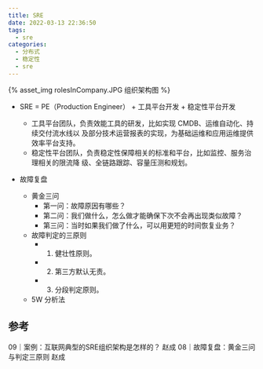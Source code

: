 ```yaml
---
title: SRE
date: 2022-03-13 22:36:50
tags: 
  - sre
categories:
  - 分布式
  - 稳定性
  - sre
---
```


<p></p>
<!-- more -->

{% asset_img rolesInCompany.JPG 组织架构图 %} 

+ SRE = PE（Production Engineer） + 工具平台开发 + 稳定性平台开发
  + 工具平台团队，负责效能工具的研发，比如实现 CMDB、运维自动化、持续交付流水线以
及部分技术运营报表的实现，为基础运维和应用运维提供效率平台支持。
  + 稳定性平台团队，负责稳定性保障相关的标准和平台，比如监控、服务治理相关的限流降
级、全链路跟踪、容量压测和规划。

+ 故障复盘
  + 黄金三问
    - 第一问：故障原因有哪些？
    - 第二问：我们做什么，怎么做才能确保下次不会再出现类似故障？
    - 第三问：当时如果我们做了什么，可以用更短的时间恢复业务？
  + 故障判定的三原则
    + 1. 健壮性原则。
    + 2. 第三方默认无责。  
    + 3. 分段判定原则。
  + 5W 分析法

## 参考
09｜案例：互联网典型的SRE组织架构是怎样的？ 赵成
08｜故障复盘：黄金三问与判定三原则  赵成
